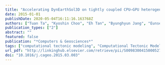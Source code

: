 ```yaml
---
title: "Accelerating DynEarthSol3D on tightly coupled CPU–GPU heterogeneous processors"
date: 2015-01-01
publishDate: 2020-05-04T16:11:16.163768Z
authors: ["Tuan Ta", "Kyoshin Choo", "Eh Tan", "Byunghyun Jang", "Eunseo Choi"]
publication_types: ["2"]
abstract: ""
featured: false
publication: "*Computers & Geosciences*"
tags: ["computational tectonic modeling", "Computational Tectonic Modeling", "GPGPU", "heterogeneous computing", "Heterogeneous computing", "long-term lithospheric deformation", "Long-term lithospheric deformation", "Parallel computing"]
url_pdf: "http://linkinghub.elsevier.com/retrieve/pii/S0098300415000527"
doi: "10.1016/j.cageo.2015.03.003"
---
```


